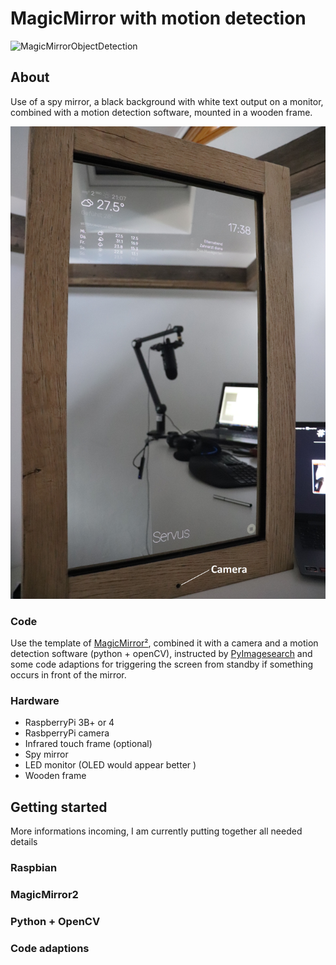 # MagicMirror with motion detection

![MagicMirrorObjectDetection](https://github.com/MichiMich/FilesForInstructions/blob/main/MagicMirror/MMMotionDetectionIntExtCamera.gif)

## About 

Use of a spy mirror, a black background with white text output on a monitor, combined with a motion detection software, mounted in a wooden frame.

![MagciMirrorFrontView](https://github.com/MichiMich/FilesForInstructions/blob/main/MagicMirror/MMFrontView.jpg)

### Code 

Use the template of [MagicMirror²](https://magicmirror.builders/), combined it with a camera and a motion detection software (python + openCV), instructed by [PyImagesearch](https://pyimagesearch.com/2015/06/01/home-surveillance-and-motion-detection-with-the-raspberry-pi-python-and-opencv/) and some code adaptions for triggering the screen from standby if something occurs in front of the mirror.


### Hardware

- RaspberryPi 3B+ or 4
- RasbperryPi camera
- Infrared touch frame (optional)
- Spy mirror
- LED monitor (OLED would appear better )
- Wooden frame


## Getting started

More informations incoming, I am currently putting together all needed details

### Raspbian




### MagicMirror2


### Python + OpenCV


### Code adaptions

